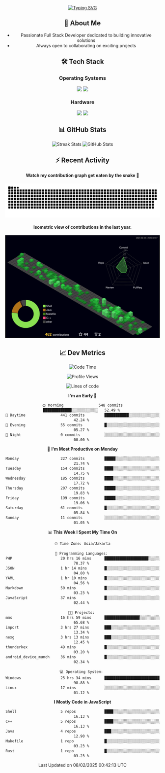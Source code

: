<div align="center" style="max-width: 900px; margin: auto;">
<a href="https://github.com/thunderkex">
  <img src="https://readme-typing-svg.herokuapp.com?font=Fira+Code&pause=1000&center=true&vCenter=true&width=435&lines=Ha+ha!+I+am+here!;Told+you+a+storm+was+coming!" alt="Typing SVG" />
</a>

## 👋 About Me
- Passionate Full Stack Developer dedicated to building innovative solutions
- Always open to collaborating on exciting projects

## 🛠️ Tech Stack
### Operating Systems
<a href="#"><img src="https://img.shields.io/badge/Linux-FCC624?style=flat&logo=linux&logoColor=black"></a>
<a href="#"><img src="https://img.shields.io/badge/Windows-0078D6?style=flat&logo=windows&logoColor=white"></a>

### Hardware
<a href="#"><img src="https://img.shields.io/badge/Raspberry%20Pi-C51A4A?style=flat&logo=raspberrypi&logoColor=white"></a>
<a href="#"><img src="https://img.shields.io/badge/Arduino-00979D?style=flat&logo=Arduino&logoColor=white"></a>

## 📊 GitHub Stats
<div align="center">
  <img src="https://streak-stats.demolab.com?user=thunderkex&theme=tokyonight-duo&border_radius=20" alt="Streak Stats" />
  <img src="https://github-readme-stats.vercel.app/api?username=thunderkex&show_icons=true&theme=tokyonight&border_radius=20" alt="GitHub Stats" />
</div>

## ⚡ Recent Activity
<h4>Watch my contribution graph get eaten by the snake 🐍</h4>
<img width="600em" alt="thunderkex's Github commit snake" src="https://raw.githubusercontent.com/thunderkex/thunderkex/output/grid-snake-ov.svg" />

<h4>Isometric view of contributions in the last year.</h4>
<a href="./profile-3d-contrib/profile-night-green.svg">
	<img width="600em" src="./profile-3d-contrib/profile-night-green.svg">
</a>

## 📈 Dev Metrics
<!--START_SECTION:waka-->
![Code Time](http://img.shields.io/badge/Code%20Time-1%2C016%20hrs-blue)

![Profile Views](http://img.shields.io/badge/Profile%20Views-88-blue)

![Lines of code](https://img.shields.io/badge/From%20Hello%20World%20I%27ve%20Written-3.4%20million%20lines%20of%20code-blue)

**I'm an Early 🐤** 

```text
🌞 Morning                548 commits         █████████████░░░░░░░░░░░░   52.49 % 
🌆 Daytime                441 commits         ███████████░░░░░░░░░░░░░░   42.24 % 
🌃 Evening                55 commits          █░░░░░░░░░░░░░░░░░░░░░░░░   05.27 % 
🌙 Night                  0 commits           ░░░░░░░░░░░░░░░░░░░░░░░░░   00.00 % 
```
📅 **I'm Most Productive on Monday** 

```text
Monday                   227 commits         █████░░░░░░░░░░░░░░░░░░░░   21.74 % 
Tuesday                  154 commits         ████░░░░░░░░░░░░░░░░░░░░░   14.75 % 
Wednesday                185 commits         ████░░░░░░░░░░░░░░░░░░░░░   17.72 % 
Thursday                 207 commits         █████░░░░░░░░░░░░░░░░░░░░   19.83 % 
Friday                   199 commits         █████░░░░░░░░░░░░░░░░░░░░   19.06 % 
Saturday                 61 commits          █░░░░░░░░░░░░░░░░░░░░░░░░   05.84 % 
Sunday                   11 commits          ░░░░░░░░░░░░░░░░░░░░░░░░░   01.05 % 
```


📊 **This Week I Spent My Time On** 

```text
🕑︎ Time Zone: Asia/Jakarta

💬 Programming Languages: 
PHP                      20 hrs 16 mins      ████████████████████░░░░░   78.37 % 
JSON                     1 hr 14 mins        █░░░░░░░░░░░░░░░░░░░░░░░░   04.80 % 
YAML                     1 hr 10 mins        █░░░░░░░░░░░░░░░░░░░░░░░░   04.56 % 
Markdown                 50 mins             █░░░░░░░░░░░░░░░░░░░░░░░░   03.23 % 
JavaScript               37 mins             █░░░░░░░░░░░░░░░░░░░░░░░░   02.44 % 

🐱‍💻 Projects: 
mms                      16 hrs 59 mins      ████████████████░░░░░░░░░   65.68 % 
import                   3 hrs 27 mins       ███░░░░░░░░░░░░░░░░░░░░░░   13.34 % 
nexg                     3 hrs 13 mins       ███░░░░░░░░░░░░░░░░░░░░░░   12.45 % 
thunderkex               49 mins             █░░░░░░░░░░░░░░░░░░░░░░░░   03.20 % 
android_device_munch     36 mins             █░░░░░░░░░░░░░░░░░░░░░░░░   02.34 % 

💻 Operating System: 
Windows                  25 hrs 34 mins      █████████████████████████   98.88 % 
Linux                    17 mins             ░░░░░░░░░░░░░░░░░░░░░░░░░   01.12 % 
```

**I Mostly Code in JavaScript** 

```text
Shell                    5 repos             ████░░░░░░░░░░░░░░░░░░░░░   16.13 % 
C++                      5 repos             ████░░░░░░░░░░░░░░░░░░░░░   16.13 % 
Java                     4 repos             ███░░░░░░░░░░░░░░░░░░░░░░   12.90 % 
Makefile                 1 repo              █░░░░░░░░░░░░░░░░░░░░░░░░   03.23 % 
Rust                     1 repo              █░░░░░░░░░░░░░░░░░░░░░░░░   03.23 % 
```




 Last Updated on 08/02/2025 00:42:13 UTC
<!--END_SECTION:waka-->
</div>
